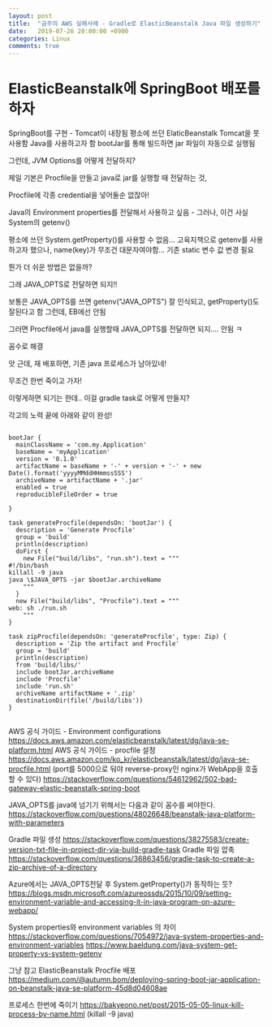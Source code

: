 ```yaml
---
layout: post
title:  "금주의 AWS 실패사례 - Gradle로 ElasticBeanstalk Java 파일 생성하기"
date:   2019-07-26 20:00:00 +0900
categories: Linux
comments: true
---
```

# ElasticBeanstalk에 SpringBoot 배포를 하자

SpringBoot를 구현 - Tomcat이 내장됨
평소에 쓰던 ElaticBeanstalk Tomcat을 못 사용함
Java를 사용하고자 함
bootJar를 통해 빌드하면 jar 파일이 자동으로 실행됨

그런데, JVM Options를 어떻게 전달하지?

제일 기본은 Procfile을 만들고 java로 jar를 실행할 때 전달하는 것,

Procfile에 각종 credential을 넣어둘순 없잖아!

Java의 Environment properties를 전달해서 사용하고 싶음 - 그러나, 이건 사실 System의 getenv()

평소에 쓰던 System.getProperty()를 사용할 수 없음...
고육지책으로 getenv를 사용하고자 했으나, name(key)가 무조건 대문자여야함... 기존 static 변수 값 변경 필요

뭔가 더 쉬운 방법은 없을까?

그래 JAVA_OPTS로 전달하면 되지!!

보통은 JAVA_OPTS를 쓰면 getenv("JAVA_OPTS") 잘 인식되고, getProperty()도 잘된다고 함
그런데, EB에선 안됨

그러면 Procfile에서 java를 실행할때 JAVA_OPTS를 전달하면 되지....
안됨 ㅋ

꼼수로 해결

앗 근데, 재 배포하면, 기존 java 프로세스가 남아있네!

무조건 한번 죽이고 가자!


이렇게하면 되기는 한데.. 이걸 gradle task로 어떻게 만들지?

각고의 노력 끝에 아래와 같이 완성!

~~~

bootJar {
  mainClassName = 'com.my.Application'
  baseName = 'myApplication'
  version = '0.1.0'
  artifactName = baseName + '-' + version + '-' + new Date().format('yyyyMMddHHmmssSSS')
  archiveName = artifactName + '.jar'
  enabled = true
  reproducibleFileOrder = true

}

task generateProcfile(dependsOn: 'bootJar') {
  description = 'Generate Procfile'
  group = 'build'
  println(description)
  doFirst {
    new File("build/libs", "run.sh").text = """
#!/bin/bash
killall -9 java
java \$JAVA_OPTS -jar $bootJar.archiveName
    """
  }
  new File("build/libs", "Procfile").text = """
web: sh ./run.sh
    """
}

task zipProcfile(dependsOn: 'generateProcfile', type: Zip) {
  description = 'Zip the artifact and Procfile'
  group = 'build'
  println(description)
  from 'build/libs/'
  include bootJar.archiveName
  include 'Procfile'
  include 'run.sh'
  archiveName artifactName + '.zip'
  destinationDir(file('/build/libs'))
}
~~~


##
AWS 공식 가이드 - Environment configurations
https://docs.aws.amazon.com/elasticbeanstalk/latest/dg/java-se-platform.html
AWS 공식 가이드 - procfile 설정
https://docs.aws.amazon.com/ko_kr/elasticbeanstalk/latest/dg/java-se-procfile.html
(port를 5000으로 둬야 reverse-proxy인 nginx가 WebApp을 호출할 수 있다)
https://stackoverflow.com/questions/54612962/502-bad-gateway-elastic-beanstalk-spring-boot


JAVA_OPTS를 java에 넘기기 위해서는 다음과 같이 꼼수를 써야한다.
https://stackoverflow.com/questions/48026648/beanstalk-java-platform-with-parameters

Gradle 파일 생성
https://stackoverflow.com/questions/38275583/create-version-txt-file-in-project-dir-via-build-gradle-task
Gradle 파일 압축
https://stackoverflow.com/questions/36863456/gradle-task-to-create-a-zip-archive-of-a-directory

Azure에서는 JAVA_OPTS전달 후 System.getProperty()가 동작하는 듯?
https://blogs.msdn.microsoft.com/azureossds/2015/10/09/setting-environment-variable-and-accessing-it-in-java-program-on-azure-webapp/


System properties와 environment variables 의 차이
https://stackoverflow.com/questions/7054972/java-system-properties-and-environment-variables
https://www.baeldung.com/java-system-get-property-vs-system-getenv


그냥 참고
ElasticBeanstalk Procfile 배포
https://medium.com/@autumn.bom/deploying-spring-boot-jar-application-on-beanstalk-java-se-platform-45d8d04608ae

프로세스 한번에 죽이기
https://bakyeono.net/post/2015-05-05-linux-kill-process-by-name.html
(killall -9 java)
